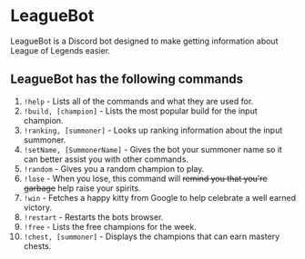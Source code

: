 # LeagueBot
LeagueBot is a Discord bot designed to make getting information about League of Legends easier.

## LeagueBot has the following commands
1. `!help` - Lists all of the commands and what they are used for.
2. `!build, [champion]` - Lists the most popular build for the input champion.
3. `!ranking, [summoner]` - Looks up ranking information about the input summoner.
4. `!setName, [SummonerName]` - Gives the bot your summoner name so it can better assist you with other commands.
5. `!random` - Gives you a random champion to play.
6. `!lose` - When you lose, this command will ~~remind you that you're garbage~~ help raise your spirits.
7. `!win` - Fetches a happy kitty from Google to help celebrate a well earned victory.
8. `!restart` - Restarts the bots browser.
9. `!free` - Lists the free champions for the week.
10. `!chest, [summoner]` - Displays the champions that can earn mastery chests.
